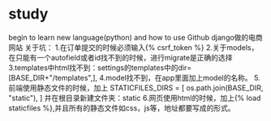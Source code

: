 # study
begin to learn new language(python) and how to use Github
django做的电商网站 关于坑： 
1.在订单提交的时候必须输入{% csrf_token %} 
2.关于models，在只能有一个autofield或者id找不到的时候，进行migrate是正确的选择 
3.templates中html找不到：settings的templates中的dir=[BASE_DIR+"/templates",],
4.model找不到，在app里面加上model的名称。
5.前端使用静态文件的时候，加上
  STATICFILES_DIRS = [
      os.path.join(BASE_DIR, "static"),
  ]
  并在根目录新建文件夹：static
6.网页使用html的时候，加上{% load staticfiles %},并且所有的静态文件如css，js等，地址都要写成<link rel="stylesheet" href="{% static 'layui/css/layui.css' %}">的形式。
